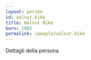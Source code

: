 ```yaml
---
layout: person
id: walnut.bike
title: Walnut Bike
born: 1982
permalink: /people/walnut.bike
---
```


Dettagli della persona 